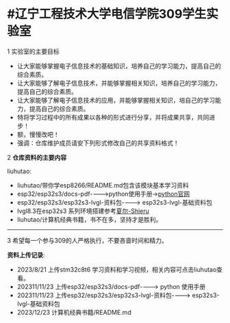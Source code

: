 # #辽宁工程技术大学电信学院309学生实验室
1 实验室的主要目标

- 让大家能够掌握电子信息技术的基础知识，培养自己的学习能力，提高自己的综合素质。
- 让大家能够了解电子信息技术，并能够掌握相关知识，培养自己的学习能力，提高自己的综合素质。
- 让大家能够了解电子信息技术的应用，并能够掌握相关知识，培自己的学习能力，提高自己的综合素质。
- 特将学习过程中的所有成果以各种的形式进行分享，并将成果共享，共同进步！
- 额，慢慢改吧！
- 强调：仓库维护成员请安下列形式修改自己的共享资料格式！

2 **仓库资料的主要内容**

liuhutao:

- liuhutao/带你学esp8266/README.md包含该模块基本学习资料
- esp32/esp32s3/docs-pdf---->python使用手册->[python官网](www.python.org)
- esp32/esp32s3/esp32s3-lvgl-资料包----> esp32s3-lvgl-基础资料包
- lvgl8.3在esp32s3 系列环境搭建参考[夏尔-Shieru](https://www.bilibili.com/list/watchlater?oid=615523646&bvid=BV1ah4y177mR&spm_id_from=333.1007.top_right_bar_window_view_later.content.click)
- liuhutao/计算机经典书籍，书不在多，坚持才是胜利。

---



3 希望每一个参与309的人严格执行，不要吝啬时间和精力。

**资料上传记录**:

- 2023/8/21 上传stm32c8t6 学习资料和学习视频，相关内容可点击liuhutao查看。
- 202311/11/23 上传esp32/esp32s3/docs-pdf----> python 使用手册
- 202311/11/23 上传esp32/esp32s3/esp32s3-lvgl-资料包----> esp32s3-lvgl-基础资料包
- 2023/12/23 计算机经典书籍/README.md
